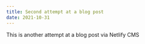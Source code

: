 ```yaml
---
title: Second attempt at a blog post
date: 2021-10-31
---
```


This is another attempt at a blog post via Netlify CMS
